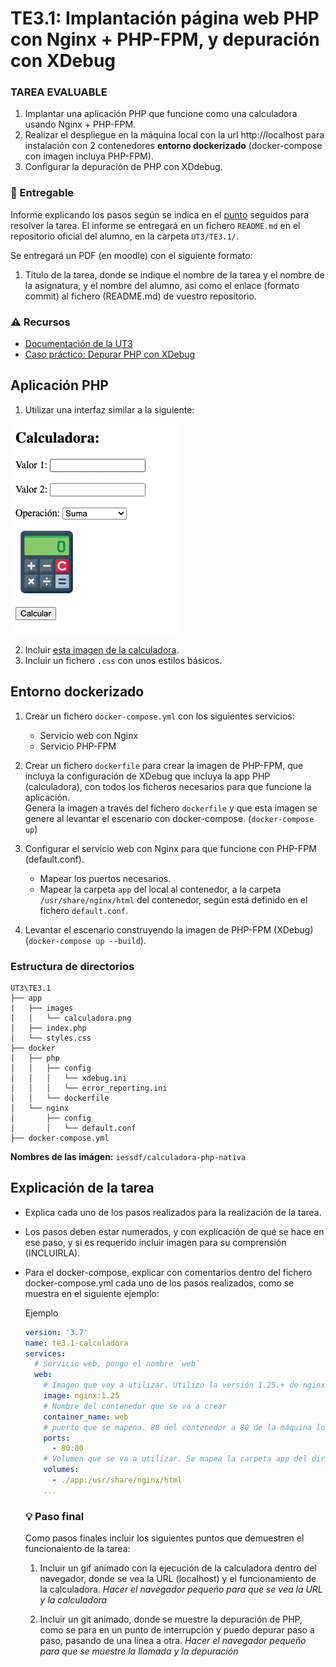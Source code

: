 # TE3.1: Implantación página web PHP con Nginx + PHP-FPM, y depuración con XDebug

### TAREA EVALUABLE

1. Implantar una aplicación PHP que funcione como una calculadora usando Nginx + PHP-FPM.
2. Realizar el despliegue en la máquina local con la url http://localhost para instalación con 2 contenedores **entorno dockerizado** (docker-compose con imagen incluya PHP-FPM).
3. Configurar la depuración de PHP con XDdebug.

### 📝 Entregable

Informe explicando los pasos según se indica en el [punto](#explicación-de-la-tarea) seguidos para resolver la tarea.
El informe se entregará en un fichero `README.md` en el repositorio oficial del alumno, en la carpeta `UT3/TE3.1/`.<br>

Se entregará un PDF (en moodle) con el siguiente formato:

1. Titulo de la tarea, donde se indique el nombre de la tarea y el nombre de la asignatura, y el nombre del alumno, asi como el enlace (formato commit) al fichero (README.md) de vuestro repositorio.

### ⚠️ Recursos

- [Documentación de la UT3](../README.md)
- [Caso práctico: Depurar PHP con XDebug](../casopractico/readme.md)

## Aplicación PHP

1. Utilizar una interfaz similar a la siguiente:

![Plantilla](images/template.png)

2. Incluir [esta imagen de la calculadora](./images/calculadora.png).
3. Incluir un fichero `.css` con unos estilos básicos.


## Entorno dockerizado

1. Crear un fichero `docker-compose.yml` con los siguientes servicios:
   - Servicio web con Nginx
   - Servicio PHP-FPM

2. Crear un fichero `dockerfile` para crear la imagen de PHP-FPM, que incluya la configuración de XDebug que incluya la app PHP (calculadora), con todos los ficheros necesarios para que funcione la aplicación. <br>
  Genera la imagen a través del fichero `dockerfile` y que esta imagen se genere al levantar el escenario con docker-compose. (`docker-compose up`)

3. Configurar el servicio web con Nginx para que funcione con PHP-FPM (default.conf).<br>
   - Mapear los puertos necesarios.
   - Mapear la carpeta `app` del local al contenedor, a la carpeta `/usr/share/nginx/html` del contenedor, según está definido en el fichero `default.conf`.

4. Levantar el escenario construyendo la imagen de PHP-FPM (XDebug) (`docker-compose up --build`).


### Estructura de directorios

```
UT3\TE3.1
├── app
|   ├── images
│   │   └── calculadora.png
│   ├── index.php
│   └── styles.css
├── docker
│   ├── php
│   │   ├── config
│   │   │   └── xdebug.ini
│   │   │   └── error_reporting.ini
│   │   └── dockerfile
│   └── nginx
│       ├── config
│       │   └── default.conf
├── docker-compose.yml

```

**Nombres de las imágen:** `iessdf/calculadora-php-nativa`


## Explicación de la tarea

- Explica cada uno de los pasos realizados para la realización de la tarea.
- Los pasos deben estar numerados, y con explicación de qué se hace en ese paso, y si es requerido incluir imagen para su comprensión (INCLUIRLA).
- Para el docker-compose, explicar con comentarios dentro del fichero docker-compose.yml cada uno de los pasos realizados, como se muestra en el siguiente ejemplo:
  
  Ejemplo
  ```yml
  version: '3.7'
  name: te3.1-calculadora
  services:
    # Servicio web, pongo el nombre `web`
    web:
      # Imagen que voy a utilizar. Utilizo la versión 1.25.+ de nginx, con sistema operativo alpine
      image: nginx:1.25
      # Nombre del contenedor que se va a crear
      container_name: web
      # puerto que se mapena. 80 del contenedor a 80 de la máquina local
      ports:
        - 80:80
      # Volumen que se va a utilizar. Se mapea la carpeta app del directorio actual a la carpeta /usr/share/nginx/html del contenedor
      volumes:
        - ./app:/usr/share/nginx/html
      ...
  ```

  ### 💡 Paso final

  Como pasos finales incluir los siguientes puntos que demuestren el funcionaiento de la tarea:

  1. Incluir un gif animado con la ejecución de la calculadora dentro del navegador, donde se vea la URL (localhost) y el funcionamiento de la calculadora. *Hacer el navegador pequeño para que se vea la URL y la calculadora*
   
  2. Incluir un git animado, donde se muestre la depuración de PHP, como se para en un punto de interrupción y puedo depurar paso a paso, pasando de una linea a otra. *Hacer el navegador pequeño para que se muestre la llamada y la depuración*


   
